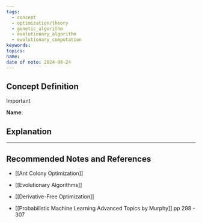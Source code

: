 ```yaml
---
tags:
  - concept
  - optimization/theory
  - genetic_algorithm
  - evolutionary_algorithm
  - evolutionary_computation
keywords: 
topics: 
name: 
date of note: 2024-08-24
---
```


## Concept Definition

>[!important]
>**Name**: 



## Explanation





-----------
##  Recommended Notes and References


- [[Ant Colony Optimization]]
- [[Evolutionary Algorithms]]
- [[Derivative-Free Optimization]]

- [[Probabilistic Machine Learning Advanced Topics by Murphy]] pp 298 - 307